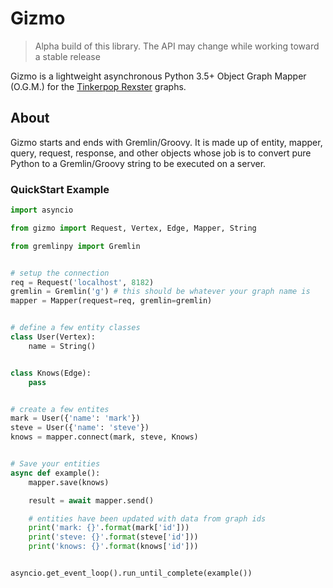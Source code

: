 Gizmo
=====

> Alpha build of this library. The API may change while working toward a stable release

 Gizmo is a lightweight asynchronous Python 3.5+ Object Graph Mapper (O.G.M.) for the [Tinkerpop Rexster](http://tinkerpop.apache.org) graphs.


## About

Gizmo starts and ends with Gremlin/Groovy. It is made up of entity, mapper, query, request, response, and other objects whose job is to convert pure Python to a Gremlin/Groovy string to be executed on a server.


### QuickStart Example

```python
import asyncio

from gizmo import Request, Vertex, Edge, Mapper, String

from gremlinpy import Gremlin


# setup the connection
req = Request('localhost', 8182)
gremlin = Gremlin('g') # this should be whatever your graph name is
mapper = Mapper(request=req, gremlin=gremlin)


# define a few entity classes
class User(Vertex):
    name = String()


class Knows(Edge):
    pass


# create a few entites
mark = User({'name': 'mark'})
steve = User({'name': 'steve'})
knows = mapper.connect(mark, steve, Knows)


# Save your entities
async def example():
    mapper.save(knows)

    result = await mapper.send()

    # entities have been updated with data from graph ids
    print('mark: {}'.format(mark['id']))
    print('steve: {}'.format(steve['id']))
    print('knows: {}'.format(knows['id']))


asyncio.get_event_loop().run_until_complete(example())
```
